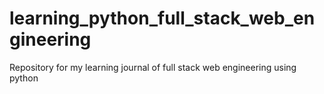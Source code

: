 # learning_python_full_stack_web_engineering
Repository for my learning journal of full stack web engineering using python
